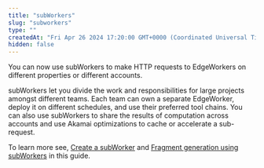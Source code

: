 ```yaml
---
title: "subWorkers"
slug: "subworkers"
type: ""
createdAt: "Fri Apr 26 2024 17:20:00 GMT+0000 (Coordinated Universal Time)"
hidden: false
---
```

You can now use subWorkers to make HTTP requests to EdgeWorkers on different properties or different accounts.

subWorkers let you divide the work and responsibilities for large projects amongst different teams. Each team can own a separate EdgeWorker, deploy it on different schedules, and use their preferred tool chains. You can also use subWorkers to share the results of computation across accounts and use Akamai optimizations to cache or accelerate a sub-request.

To learn more see, [Create a subWorker](doc:create-a-subworker) and [Fragment generation using subWorkers](doc:subworkers-tutorial) in this guide.